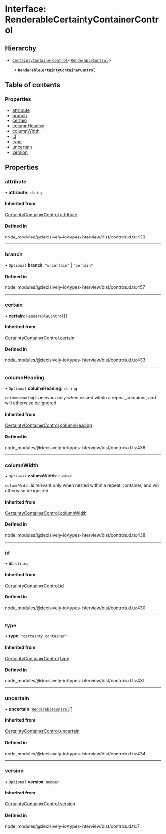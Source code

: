 # Interface: RenderableCertaintyContainerControl

## Hierarchy

- [`CertaintyContainerControl`](../wiki/CertaintyContainerControl)\<[`RenderableControl`](../wiki/Exports#renderablecontrol)\>

  ↳ **`RenderableCertaintyContainerControl`**

## Table of contents

### Properties

- [attribute](../wiki/RenderableCertaintyContainerControl#attribute)
- [branch](../wiki/RenderableCertaintyContainerControl#branch)
- [certain](../wiki/RenderableCertaintyContainerControl#certain)
- [columnHeading](../wiki/RenderableCertaintyContainerControl#columnheading)
- [columnWidth](../wiki/RenderableCertaintyContainerControl#columnwidth)
- [id](../wiki/RenderableCertaintyContainerControl#id)
- [type](../wiki/RenderableCertaintyContainerControl#type)
- [uncertain](../wiki/RenderableCertaintyContainerControl#uncertain)
- [version](../wiki/RenderableCertaintyContainerControl#version)

## Properties

### attribute

• **attribute**: `string`

#### Inherited from

[CertaintyContainerControl](../wiki/CertaintyContainerControl).[attribute](../wiki/CertaintyContainerControl#attribute)

#### Defined in

node_modules/@decisively-io/types-interview/dist/controls.d.ts:432

___

### branch

• `Optional` **branch**: ``"uncertain"`` \| ``"certain"``

#### Defined in

node_modules/@decisively-io/types-interview/dist/controls.d.ts:457

___

### certain

• **certain**: [`RenderableControl`](../wiki/Exports#renderablecontrol)[]

#### Inherited from

[CertaintyContainerControl](../wiki/CertaintyContainerControl).[certain](../wiki/CertaintyContainerControl#certain)

#### Defined in

node_modules/@decisively-io/types-interview/dist/controls.d.ts:433

___

### columnHeading

• `Optional` **columnHeading**: `string`

`columnHeading` is relevant only when nested within a repeat_container, and will otherwise be ignored

#### Inherited from

[CertaintyContainerControl](../wiki/CertaintyContainerControl).[columnHeading](../wiki/CertaintyContainerControl#columnheading)

#### Defined in

node_modules/@decisively-io/types-interview/dist/controls.d.ts:436

___

### columnWidth

• `Optional` **columnWidth**: `number`

`columnWidth` is relevant only when nested within a repeat_container, and will otherwise be ignored

#### Inherited from

[CertaintyContainerControl](../wiki/CertaintyContainerControl).[columnWidth](../wiki/CertaintyContainerControl#columnwidth)

#### Defined in

node_modules/@decisively-io/types-interview/dist/controls.d.ts:438

___

### id

• **id**: `string`

#### Inherited from

[CertaintyContainerControl](../wiki/CertaintyContainerControl).[id](../wiki/CertaintyContainerControl#id)

#### Defined in

node_modules/@decisively-io/types-interview/dist/controls.d.ts:430

___

### type

• **type**: ``"certainty_container"``

#### Inherited from

[CertaintyContainerControl](../wiki/CertaintyContainerControl).[type](../wiki/CertaintyContainerControl#type)

#### Defined in

node_modules/@decisively-io/types-interview/dist/controls.d.ts:431

___

### uncertain

• **uncertain**: [`RenderableControl`](../wiki/Exports#renderablecontrol)[]

#### Inherited from

[CertaintyContainerControl](../wiki/CertaintyContainerControl).[uncertain](../wiki/CertaintyContainerControl#uncertain)

#### Defined in

node_modules/@decisively-io/types-interview/dist/controls.d.ts:434

___

### version

• `Optional` **version**: `number`

#### Inherited from

[CertaintyContainerControl](../wiki/CertaintyContainerControl).[version](../wiki/CertaintyContainerControl#version)

#### Defined in

node_modules/@decisively-io/types-interview/dist/controls.d.ts:7
